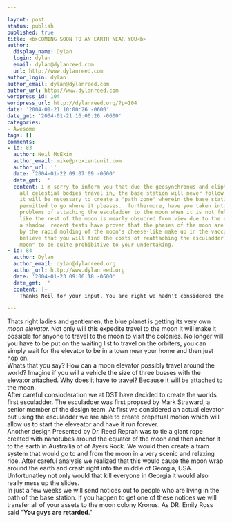 ```yaml
---

layout: post
status: publish
published: true
title: <b>COMING SOON TO AN EARTH NEAR YOU<b>
author:
  display_name: Dylan
  login: dylan
  email: dylan@dylanreed.com
  url: http://www.dylanreed.com
author_login: dylan
author_email: dylan@dylanreed.com
author_url: http://www.dylanreed.com
wordpress_id: 104
wordpress_url: http://dylanreed.org/?p=104
date: '2004-01-21 10:00:26 -0600'
date_gmt: '2004-01-21 16:00:26 -0600'
categories:
- Awesome
tags: []
comments:
- id: 83
  author: Neil McEkim
  author_email: mike@proxientunit.com
  author_url: ''
  date: '2004-01-22 09:07:09 -0600'
  date_gmt: ''
  content: i'm sorry to inform you that due the geosynchronus and eliptical path that
    all celestial bodies travel in, the base station will never follow a given path.  rather,
    it will be necessary to create a "path zone" wherein the base station will be
    permitted to go where it pleases.  furthermore, have you taken into account the
    problems of attaching the esculadder to the moon when it is not full? its not
    like the rest of the moon is mearly obsucred from view due to the earth creating
    a shadow. recent tests have proven that the phases of the moon are actually caused
    by the rapid molding of the moon's cheese-like make up in the vaccum of space.  i
    believe that you will find the costs of reattaching the esculadder to the "new
    moon" to be quite prohibitive to your undertaking.
- id: 84
  author: Dylan
  author_email: dylan@dylanreed.org
  author_url: http://www.dylanreed.org
  date: '2004-01-23 09:06:18 -0600'
  date_gmt: ''
  content: |+
    Thanks Neil for your input. You are right we hadn't considered the possiblilty of the moon's form changing. We will consider that and then provide an update to the waiting public.

---
```


Thats right ladies and gentlemen, the blue planet is getting its very own _moon elevator._ Not only will this expedite travel to the moon it will make it possible for anyone to travel to the moon to visit the colonies. No longer will you have to be put on the waiting list to travel on the orbiters, you can simply wait for the elevator to be in a town near your home and then just hop on.  
Whats that you say? How can a moon elevator possibly travel around the world? Imagine if you will a vehicle the size of three busses with the elevator attached. Why does it have to travel? Because it will be attached to the moon.  
After careful consioderation we at DST have decided to create the worlds first esculadder. The esculadder was first propsed by Mark Straward, a senior member of the design team. At first we considered an actual elevator but using the esculadder we are able to create prepetual motion which will allow us to start the eleveator and have it run forever.  
Another design Presented by Dr. Reed Reprah was to tie a giant rope created with nanotubes around the equater of the moon and then anchor it to the earth in Austrailia of of Ayers Rock. We would then create a tram system that would go to and from the moon in a very scenic and relaxing ride. After careful analysis we realized that this would cause the moon wrap around the earth and crash right into the middle of Georgia, USA. Unfortunatley not only would that kill everyone in Georgia it would also really mess up the slides.  
In just a few weeks we will send notices out to people who are living in the path of the base station. If you happen to get one of these notices we will transfer all of your assets to the moon colony Kronus. As DR. Emily Ross said "**You guys are retarded**."
